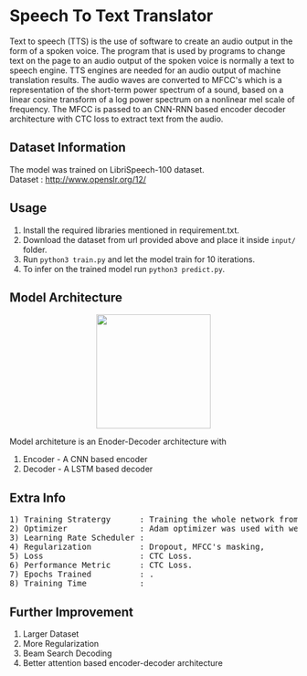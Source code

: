 # Speech To Text Translator 

Text to speech (TTS) is the use of software to create an audio output in the form of a spoken voice. The program that is used by programs to change text on the page to an audio output of the spoken voice is normally a text to speech engine. TTS engines are needed for an audio output of machine translation results. 
The audio waves are converted to MFCC's which is a representation of the short-term power spectrum of a sound, based on a linear cosine transform of a log power spectrum on a nonlinear mel scale of frequency. 
The MFCC is passed to an CNN-RNN based encoder decoder architecture with CTC loss to extract text from the audio.


## Dataset Information

The model was trained on LibriSpeech-100 dataset. </br>
Dataset : http://www.openslr.org/12/

## Usage

1) Install the required libraries mentioned in requirement.txt.
2) Download the dataset from url provided above and place it inside ``` input/ ``` folder.
3) Run ```python3 train.py``` and let the model train for 10 iterations.
4) To infer on the trained model run ```python3 predict.py```.

## Model Architecture 

<p align="center">
  <img src="https://media.springernature.com/original/springer-static/image/chp%3A10.1007%2F978-3-030-31756-0_5/MediaObjects/480626_1_En_5_Fig1_HTML.png" height="200"/>
</p>

Model architeture is an Enoder-Decoder architecture with 
1) Encoder - A CNN based encoder
2) Decoder - A LSTM based decoder


## Extra Info
<pre>
1) Training Stratergy      : Training the whole network from scratch.
2) Optimizer               : Adam optimizer was used with weight decay.
3) Learning Rate Scheduler : 
4) Regularization          : Dropout, MFCC's masking,  
5) Loss                    : CTC Loss.
6) Performance Metric      : CTC Loss.
7) Epochs Trained          : .
8) Training Time           : 
</pre>

## Further Improvement
1) Larger Dataset
2) More Regularization
3) Beam Search Decoding
4) Better attention based encoder-decoder architecture
